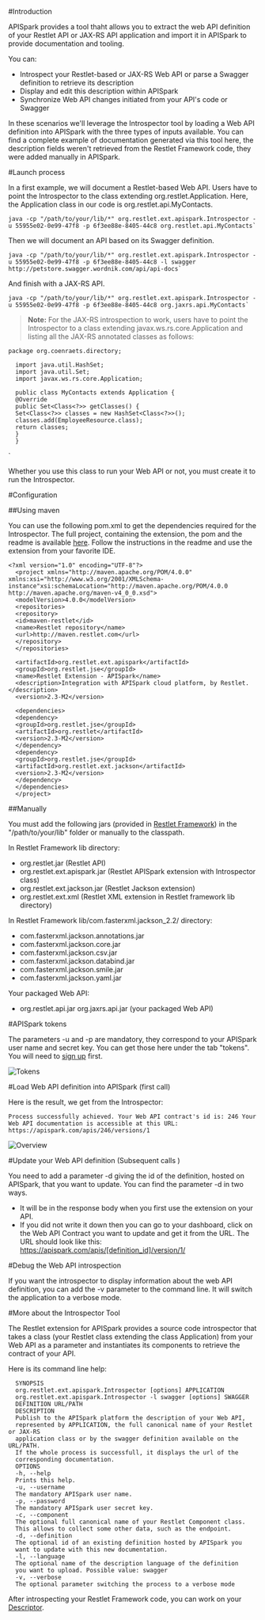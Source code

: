#Introduction

APISpark provides a tool thaht allows you to extract the web API definition of your Restlet API or JAX-RS API application and import it in APISpark to provide documentation and tooling.

You can:

* Introspect your Restlet-based or JAX-RS Web API or parse a Swagger definition to retrieve its description
* Display and edit this description within APISpark
* Synchronize Web API changes initiated from your API's code or Swagger

In these scenarios we'll leverage the Introspector tool by loading a Web API definition into APISpark with the three types of inputs available. You can find a complete example of documentation generated via this tool here, the description fields weren't retrieved from the Restlet Framework code, they were added manually in APISpark.

#Launch process

In a first example, we will document a Restlet-based Web API. Users have to point the Introspector to the class extending org.restlet.Application. Here, the Application class in our code is org.restlet.api.MyContacts.


    java -cp "/path/to/your/lib/*" org.restlet.ext.apispark.Introspector -u 55955e02-0e99-47f8 -p 6f3ee88e-8405-44c8 org.restlet.api.MyContacts`

Then we will document an API based on its Swagger definition.

    java -cp "/path/to/your/lib/*" org.restlet.ext.apispark.Introspector -u 55955e02-0e99-47f8 -p 6f3ee88e-8405-44c8 -l swagger http://petstore.swagger.wordnik.com/api/api-docs`

And finish with a JAX-RS API.

    java -cp "/path/to/your/lib/*" org.restlet.ext.apispark.Introspector -u 55955e02-0e99-47f8 -p 6f3ee88e-8405-44c8 org.jaxrs.api.MyContacts`


> **Note:** For the JAX-RS introspection to work, users have to point the Introspector to a class extending javax.ws.rs.core.Application and listing all the JAX-RS annotated classes as follows:

    package org.coenraets.directory;

      import java.util.HashSet;
      import java.util.Set;
      import javax.ws.rs.core.Application;

      public class MyContacts extends Application {
      @Override
      public Set<Class<?>> getClasses() {
      Set<Class<?>> classes = new HashSet<Class<?>>();
      classes.add(EmployeeResource.class);
      return classes;
      }
      }
  `

Whether you use this class to run your Web API or not, you must create it to run the Introspector.

#Configuration

##Using maven

You can use the following pom.xml to get the dependencies required for the Introspector. The full project, containing the extension, the pom and the readme is available [here](http://http://restlet.com/learn/guide/archives/misc/2.3/org.restlet.ext.apispark.zip). Follow the instructions in the readme and use the extension from your favorite IDE.

    <?xml version="1.0" encoding="UTF-8"?>
      <project xmlns="http://maven.apache.org/POM/4.0.0" xmlns:xsi="http://www.w3.org/2001/XMLSchema-instance"xsi:schemaLocation="http://maven.apache.org/POM/4.0.0 http://maven.apache.org/maven-v4_0_0.xsd">
      <modelVersion>4.0.0</modelVersion>
      <repositories>
      <repository>
      <id>maven-restlet</id>
      <name>Restlet repository</name>
      <url>http://maven.restlet.com</url>
      </repository>
      </repositories>

      <artifactId>org.restlet.ext.apispark</artifactId>
      <groupId>org.restlet.jse</groupId>
      <name>Restlet Extension - APISpark</name>
      <description>Integration with APISpark cloud platform, by Restlet.</description>
      <version>2.3-M2</version>

      <dependencies>
      <dependency>
      <groupId>org.restlet.jse</groupId>
      <artifactId>org.restlet</artifactId>
      <version>2.3-M2</version>
      </dependency>
      <dependency>
      <groupId>org.restlet.jse</groupId>
      <artifactId>org.restlet.ext.jackson</artifactId>
      <version>2.3-M2</version>
      </dependency>
      </dependencies>
      </project>

##Manually

You must add the following jars (provided in [Restlet Framework](http://restlet.com/download/current#release=stable&edition=jse&distribution=zip)) in the "/path/to/your/lib" folder or manually to the classpath.

In Restlet Framework lib directory:

* org.restlet.jar (Restlet API)
* org.restlet.ext.apispark.jar (Restlet APISpark extension with Introspector class)
* org.restlet.ext.jackson.jar (Restlet Jackson extension)
* org.restlet.ext.xml (Restlet XML extension in Restlet framework lib directory)

In Restlet Framework lib/com.fasterxml.jackson_2.2/ directory:

* com.fasterxml.jackson.annotations.jar
* com.fasterxml.jackson.core.jar
* com.fasterxml.jackson.csv.jar
* com.fasterxml.jackson.databind.jar
* com.fasterxml.jackson.smile.jar
* com.fasterxml.jackson.yaml.jar

Your packaged Web API:
* org.restlet.api.jar org.jaxrs.api.jar (your packaged Web API)

#APISpark tokens

The parameters -u and -p are mandatory, they correspond to your APISpark user name and secret key. You can get those here under the tab "tokens". You will need to [sign up](https://apispark.com/signin) first.

![Tokens](images/14.jpg "Tokens")

#Load Web API definition into APISpark (first call)

Here is the result, we get from the Introspector:

  `Process successfully achieved.
  Your Web API contract's id is: 246
  Your Web API documentation is accessible at this URL: https://apispark.com/apis/246/versions/1`

![Overview](images/15.jpg "Overview")

#Update your Web API definition (Subsequent calls )

You need to add a parameter -d giving the id of the definition, hosted on APISpark, that you want to update. You can find the parameter -d in two ways.

* It will be in the response body when you first use the extension on your API.
* If you did not write it down then you can go to your dashboard, click on the Web API Contract you want to update and get it from the URL. The URL should look like this: https://apispark.com/apis/[definition_id]/version/1/

#Debug the Web API introspection

If you want the introspector to display information about the web API definition, you can add the -v parameter to the command line. It will switch the application to a verbose mode.

#More about the Introspector Tool

The Restlet extension for APISpark provides a source code introspector that takes a class (your Restlet class extending the class Application) from your Web API as a parameter and instantiates its components to retrieve the contract of your API.

Here is its command line help:

      SYNOPSIS
      org.restlet.ext.apispark.Introspector [options] APPLICATION
      org.restlet.ext.apispark.Introspector -l swagger [options] SWAGGER
      DEFINITION URL/PATH
      DESCRIPTION
      Publish to the APISpark platform the description of your Web API,
      represented by APPLICATION, the full canonical name of your Restlet or JAX-RS
      application class or by the swagger definition available on the  URL/PATH.
      If the whole process is successfull, it displays the url of the
      corresponding documentation.
      OPTIONS
      -h, --help
      Prints this help.
      -u, --username
      The mandatory APISpark user name.
      -p, --password
      The mandatory APISpark user secret key.
      -c, --component
      The optional full canonical name of your Restlet Component class.
      This allows to collect some other data, such as the endpoint.
      -d, --definition
      The optional id of an existing definition hosted by APISpark you
      want to update with this new documentation.
      -l, --language
      The optional name of the description language of the definition
      you want to upload. Possible value: swagger
      -v, --verbose
      The optional parameter switching the process to a verbose mode

After introspecting your Restlet Framework code, you can work on your [Descriptor](technical-resources/apispark/guide/document/edit-descriptor "Descriptor").
